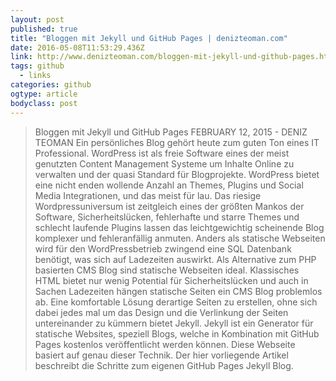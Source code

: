 ```yaml
---
layout: post 
published: true 
title: "Bloggen mit Jekyll und GitHub Pages | denizteoman.com" 
date: 2016-05-08T11:53:29.436Z 
link: http://www.denizteoman.com/bloggen-mit-jekyll-und-github-pages.html 
tags: github
  - links
categories: github
ogtype: article 
bodyclass: post 
---
```


> Bloggen mit Jekyll und GitHub Pages
FEBRUARY 12, 2015 - DENIZ TEOMAN
Ein persönliches Blog gehört heute zum guten Ton eines IT Professional. WordPress ist als freie Software eines der meist genutzten Content Management Systeme um Inhalte Online zu verwalten und der quasi Standard für Blogprojekte. WordPress bietet eine nicht enden wollende Anzahl an Themes, Plugins und Social Media Integrationen, und das meist für lau. Das riesige Wordpressuniversum ist zeitgleich eines der größten Mankos der Software, Sicherheitslücken, fehlerhafte und starre Themes und schlecht laufende Plugins lassen das leichtgewichtig scheinende Blog komplexer und fehleranfällig anmuten. Anders als statische Webseiten wird für den WordPressbetrieb zwingend eine SQL Datenbank benötigt, was sich auf Ladezeiten auswirkt.
Als Alternative zum PHP basierten CMS Blog sind statische Webseiten ideal. Klassisches HTML bietet nur wenig Potential für Sicherheitslücken und auch in Sachen Ladezeiten hängen statische Seiten ein CMS Blog problemlos ab. Eine komfortable Lösung derartige Seiten zu erstellen, ohne sich dabei jedes mal um das Design und die Verlinkung der Seiten untereinander zu kümmern bietet Jekyll. Jekyll ist ein Generator für statische Websites, speziell Blogs, welche in Kombination mit GitHub Pages kostenlos veröffentlicht werden können. Diese Webseite basiert auf genau dieser Technik. Der hier vorliegende Artikel beschreibt die Schritte zum eigenen GitHub Pages Jekyll Blog.
